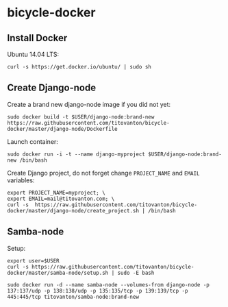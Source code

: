 # bicycle-docker

## Install Docker

Ubuntu 14.04 LTS:

    curl -s https://get.docker.io/ubuntu/ | sudo sh

## Create Django-node

Create a brand new django-node image if you did not yet:

    sudo docker build -t $USER/django-node:brand-new https://raw.githubusercontent.com/titovanton/bicycle-docker/master/django-node/Dockerfile

Launch container:

    sudo docker run -i -t --name django-myproject $USER/django-node:brand-new /bin/bash

Create Django project, do not forget change `PROJECT_NAME` and `EMAIL` variables:

    export PROJECT_NAME=myproject; \
    export EMAIL=mail@titovanton.com; \
    curl -s  https://raw.githubusercontent.com/titovanton/bicycle-docker/master/django-node/create_project.sh | /bin/bash

## Samba-node

Setup:

    export user=$USER
    curl -s https://raw.githubusercontent.com/titovanton/bicycle-docker/master/samba-node/setup.sh | sudo -E bash

    sudo docker run -d --name samba-node --volumes-from django-node -p 137:137/udp -p 138:138/udp -p 135:135/tcp -p 139:139/tcp -p 445:445/tcp titovanton/samba-node:brand-new
